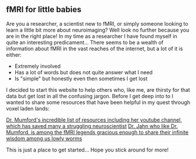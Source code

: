 ## fMRI for little babies
Are you a researcher, a scientist new to fMRI, or simply someone looking to learn a little bit more about neuroimaging? Well look no further because you are in the right place! 
In my time as a researcher I have found myself in quite an interesting predicament... There seems to be a wealth of information about fMRI in the vast reaches of the internet, but a lot of it is either:

- Extremely involved
- Has a lot of words but does not quite answer what I need
- Is "simple" but honestly even then sometimes I get lost

I decided to start this website to help others who, like me, are thirsty for that data but get lost in all the confusing jargon. 
Before I get deep into to I wanted to share some resources that have been helpful in my quest through voxel laden lands:

[Dr. Mumford's incredible list of resources including her youtube channel, which has saved many a struggling neuroscientist](https://jeanettemumford.org/)
[Dr. Jahn who like Dr. Mumford, is among the fMRI legends gracious enough to share their infinite wisdom among us lowly worms](https://www.andysbrainblog.com/)

This is just a place to get started... Hope you stick around for more!
